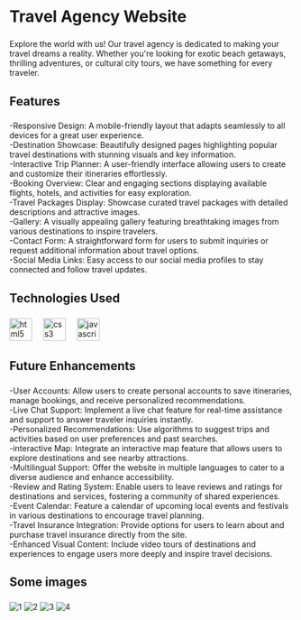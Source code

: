 <h1 align="left">Travel Agency Website</h1>

###

<p align="left">Explore the world with us! Our travel agency is dedicated to making your travel dreams a reality. Whether you're looking for exotic beach getaways, thrilling adventures, or cultural city tours, we have something for every traveler.</p>

###

<h2 align="left">Features</h2>

###

<p align="left">-Responsive Design: A mobile-friendly layout that adapts seamlessly to all devices for a great user experience.<br>-Destination Showcase: Beautifully designed pages highlighting popular travel destinations with stunning visuals and key information.<br>-Interactive Trip Planner: A user-friendly interface allowing users to create and customize their itineraries effortlessly.<br>-Booking Overview: Clear and engaging sections displaying available flights, hotels, and activities for easy exploration.<br>-Travel Packages Display: Showcase curated travel packages with detailed descriptions and attractive images.<br>-Gallery: A visually appealing gallery featuring breathtaking images from various destinations to inspire travelers.<br>-Contact Form: A straightforward form for users to submit inquiries or request additional information about travel options.<br>-Social Media Links: Easy access to our social media profiles to stay connected and follow travel updates.</p>

###

<h2 align="left">Technologies Used</h2>

###

<div align="left">
  <img src="https://cdn.jsdelivr.net/gh/devicons/devicon/icons/html5/html5-original.svg" height="40" alt="html5 logo"  />
  <img width="12" />
  <img src="https://cdn.jsdelivr.net/gh/devicons/devicon/icons/css3/css3-original.svg" height="40" alt="css3 logo"  />
  <img width="12" />
  <img src="https://cdn.jsdelivr.net/gh/devicons/devicon/icons/javascript/javascript-original.svg" height="40" alt="javascript logo"  />
</div>

###

<h2 align="left">Future Enhancements</h2>

###

<p align="left">-User Accounts: Allow users to create personal accounts to save itineraries, manage bookings, and receive personalized recommendations.<br>-Live Chat Support: Implement a live chat feature for real-time assistance and support to answer traveler inquiries instantly.<br>-Personalized Recommendations: Use algorithms to suggest trips and activities based on user preferences and past searches.<br>-interactive Map: Integrate an interactive map feature that allows users to explore destinations and see nearby attractions.<br>-Multilingual Support: Offer the website in multiple languages to cater to a diverse audience and enhance accessibility.<br>-Review and Rating System: Enable users to leave reviews and ratings for destinations and services, fostering a community of shared experiences.<br>-Event Calendar: Feature a calendar of upcoming local events and festivals in various destinations to encourage travel planning.<br>-Travel Insurance Integration: Provide options for users to learn about and purchase travel insurance directly from the site.<br>-Enhanced Visual Content: Include video tours of destinations and experiences to engage users more deeply and inspire travel decisions.</p>

###

<h2 align="left">Some images</h2>

###
 ![1](https://github.com/user-attachments/assets/5a5d611e-a2b9-4095-becc-111bfc091508)
![2](https://github.com/user-attachments/assets/ac314c65-249a-44dc-a7a6-ab35a5530a25)
![3](https://github.com/user-attachments/assets/399a1859-529e-4581-9b55-e321636c90c0)
![4](https://github.com/user-attachments/assets/4a4062ef-0713-4c96-9f71-58594cb3747d)
